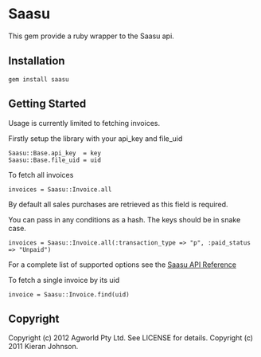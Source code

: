 # Saasu

This gem provide a ruby wrapper to the Saasu api.

## Installation

    gem install saasu
    
## Getting Started

Usage is currently limited to fetching invoices.

Firstly setup the library with your api\_key and file\_uid

    Saasu::Base.api_key  = key
    Saasu::Base.file_uid = uid

To fetch all invoices

    invoices = Saasu::Invoice.all
    
By default all sales purchases are retrieved as this field is required.

You can pass in any conditions as a hash. The keys should be in snake case.

    invoices = Saasu::Invoice.all(:transaction_type => "p", :paid_status => "Unpaid")
    
For a complete list of supported options see the [Saasu API Reference](http://help.saasu.com/api/http-get/)
    
To fetch a single invoice by its uid

    invoice = Saasu::Invoice.find(uid)
    
## Copyright

Copyright (c) 2012 Agworld Pty Ltd. See LICENSE for details.
Copyright (c) 2011 Kieran Johnson.
